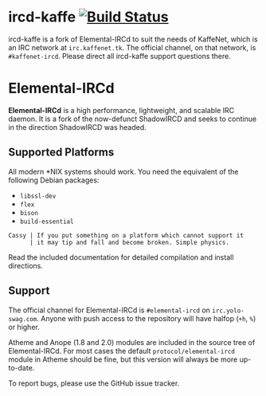 # ircd-kaffe [![Build Status](http://gitbots.co.vu/api/badge/github.com/clinr/ircd-kaffe/status.svg?branch=master)](http://gitbots.co.vu/github.com/clinr/ircd-kaffe)

ircd-kaffe is a fork of Elemental-IRCd to suit the needs of KaffeNet, which
is an IRC network at `irc.kaffenet.tk`. The official channel, on that network, is
`#kaffenet-ircd`. Please direct all ircd-kaffe support questions there.

# Elemental-IRCd

**Elemental-IRCd** is a high performance, lightweight, and scalable
IRC daemon. It is a fork of the now-defunct ShadowIRCD and seeks to continue in
the direction ShadowIRCD was headed.

## Supported Platforms

All modern \*NIX systems should work. You need the equivalent of the following
Debian packages:

 - `libssl-dev`
 - `flex`
 - `bison`
 - `build-essential`

```
Cassy | If you put something on a platform which cannot support it
      | it may tip and fall and become broken. Simple physics.
```

Read the included documentation for detailed compilation and install
directions.

## Support

The official channel for Elemental-IRCd is `#elemental-ircd` on
`irc.yolo-swag.com`. Anyone with push access to the repository will have halfop
(`+h`, `%`) or higher.

Atheme and Anope (1.8 and 2.0) modules are included in the source tree of
Elemental-IRCd. For most cases the default `protocol/elemental-ircd` module in
Atheme should be fine, but this version will always be more up-to-date.

To report bugs, please use the GitHub issue tracker.
